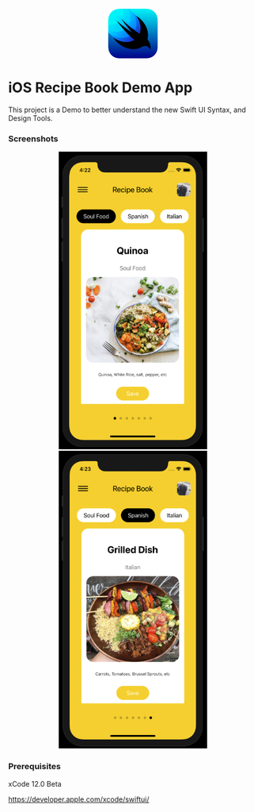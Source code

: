 <p align="center">
<img src="https://github.com/gdavisiv/Vivid-UI---DesignCode/blob/UI-Updates/DesignCode_1/Assets.xcassets/swiftuiLogo.png" height="100" width="100">
</p>

# iOS Recipe Book Demo App

This project is a Demo to better understand the new Swift UI Syntax, and Design Tools. 

### Screenshots

<p align="center">
<img src="https://github.com/gdavisiv/RecipeBook/blob/master/R1.png" height="600" width="300">
<img src="https://github.com/gdavisiv/RecipeBook/blob/master/R2.png" height="600" width="300">
</p>

### Prerequisites

xCode 12.0 Beta

https://developer.apple.com/xcode/swiftui/
